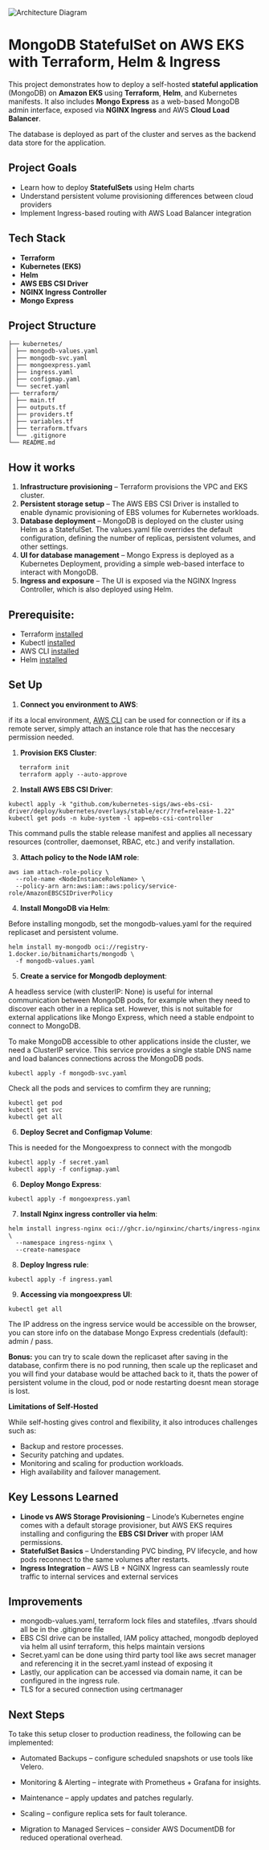 ![Architecture Diagram](./github.png)

# MongoDB StatefulSet on AWS EKS with Terraform, Helm & Ingress

This project demonstrates how to deploy a self-hosted **stateful application** (MongoDB) on **Amazon EKS** using **Terraform**, **Helm**, and Kubernetes manifests. It also includes **Mongo Express** as a web-based MongoDB admin interface, exposed via **NGINX Ingress** and AWS **Cloud Load Balancer**.

The database is deployed as part of the cluster and serves as the backend data store for the application.

## Project Goals
- Learn how to deploy **StatefulSets** using Helm charts
- Understand persistent volume provisioning differences between cloud providers
- Implement Ingress-based routing with AWS Load Balancer integration
  
## Tech Stack
- **Terraform** 
- **Kubernetes (EKS)** 
- **Helm** 
- **AWS EBS CSI Driver** 
- **NGINX Ingress Controller** 
- **Mongo Express**
  
## Project Structure

```
├── kubernetes/
│ ├── mongodb-values.yaml
│ ├── mongodb-svc.yaml
│ ├── mongoexpress.yaml
│ ├── ingress.yaml
│ ├── configmap.yaml
│ └── secret.yaml
├── terraform/
│ ├── main.tf
│ ├── outputs.tf
│ ├── providers.tf
│ ├── variables.tf
│ ├── terraform.tfvars 
│ └── .gitignore
└── README.md
```

## How it works

1. **Infrastructure provisioning** – Terraform provisions the VPC and EKS cluster.
2. **Persistent storage setup** – The AWS EBS CSI Driver is installed to enable dynamic provisioning of EBS volumes for Kubernetes workloads.
3. **Database deployment** – MongoDB is deployed on the cluster using Helm as a StatefulSet. The values.yaml file overrides the default configuration, defining the number of replicas, persistent volumes, and other settings.
4. **UI for database management** – Mongo Express is deployed as a Kubernetes Deployment, providing a simple web-based interface to interact with MongoDB.
5. **Ingress and exposure** – The UI is exposed via the NGINX Ingress Controller, which is also deployed using Helm.

## Prerequisite:
- Terraform [installed](https://developer.hashicorp.com/terraform/tutorials/aws-get-started/install-cli)
- Kubectl [installed](https://v1-32.docs.kubernetes.io/docs/tasks/tools/)
- AWS CLI [installed](https://docs.aws.amazon.com/cli/latest/userguide/getting-started-install.html)
- Helm [installed](https://helm.sh/docs/intro/install/)

## Set Up
1. **Connect you environment to AWS**:

if its a local environment, [AWS CLI](https://docs.aws.amazon.com/cli/latest/userguide/getting-started-quickstart.html) can be used for connection or if its a remote server, simply attach an instance role that has the neccesary permission needed.

1. **Provision EKS Cluster**:
```
   terraform init
   terraform apply --auto-approve
```
   
2. **Install AWS EBS CSI Driver**:
```
kubectl apply -k "github.com/kubernetes-sigs/aws-ebs-csi-driver/deploy/kubernetes/overlays/stable/ecr/?ref=release-1.22"
kubectl get pods -n kube-system -l app=ebs-csi-controller
```
This command pulls the stable release manifest and applies all necessary resources (controller, daemonset, RBAC, etc.) and verify installation.

3. **Attach policy to the Node IAM role**:
```
aws iam attach-role-policy \
  --role-name <NodeInstanceRoleName> \
  --policy-arn arn:aws:iam::aws:policy/service-role/AmazonEBSCSIDriverPolicy
```
4. **Install MongoDB via Helm**:

Before installing mongodb, set the mongodb-values.yaml for the required replicaset and persistent volume.
```
helm install my-mongodb oci://registry-1.docker.io/bitnamicharts/mongodb \
  -f mongodb-values.yaml
```
5. **Create a service for Mongodb deployment**:

A headless service (with clusterIP: None) is useful for internal communication between MongoDB pods, for example when they need to discover each other in a replica set. However, this is not suitable for external applications like Mongo Express, which need a stable endpoint to connect to MongoDB.

To make MongoDB accessible to other applications inside the cluster, we need a ClusterIP service. This service provides a single stable DNS name and load balances connections across the MongoDB pods.
```
kubectl apply -f mongodb-svc.yaml
```
Check all the pods and services to comfirm they are running;
```
kubectl get pod
kubectl get svc
kubectl get all
```

6. **Deploy Secret and Configmap Volume**:

This is needed for the Mongoexpress to connect with the mongodb
```
kubectl apply -f secret.yaml
kubectl apply -f configmap.yaml
```
6. **Deploy Mongo Express**:
```
kubectl apply -f mongoexpress.yaml
```
7. **Install Nginx ingress controller via helm**:

```
helm install ingress-nginx oci://ghcr.io/nginxinc/charts/ingress-nginx \
  --namespace ingress-nginx \
  --create-namespace
```
8. **Deploy Ingress rule**:

`kubectl apply -f ingress.yaml`

9. **Accessing via mongoexpress UI**:

`kubectl get all`

The IP address on the ingress service would be accessible on the browser, you can store info on the database
Mongo Express credentials (default): admin / pass.

**Bonus:** you can try to scale down the replicaset after saving in the database, confirm there is no pod running, then scale up the replicaset and you will find your database would be attached back to it,
thats the power of persistent volume in the cloud, pod or node restarting doesnt mean storage is lost.

**Limitations of Self-Hosted**

While self-hosting gives control and flexibility, it also introduces challenges such as:
- Backup and restore processes.
- Security patching and updates.
- Monitoring and scaling for production workloads.
- High availability and failover management.

##  Key Lessons Learned
- **Linode vs AWS Storage Provisioning** – Linode’s Kubernetes engine comes with a default storage provisioner, but AWS EKS requires installing and configuring the **EBS CSI Driver** with proper IAM permissions.
- **StatefulSet Basics** – Understanding PVC binding, PV lifecycle, and how pods reconnect to the same volumes after restarts.
- **Ingress Integration** – AWS LB + NGINX Ingress can seamlessly route traffic to internal services and external services

## Improvements

- mongodb-values.yaml, terraform lock files and statefiles, .tfvars should all be in the .gitignore file
- EBS CSI drive can be installed, IAM policy attached, mongodb deployed via helm all usinf terraform, this helps maintain versions
- Secret.yaml can be done using third party tool like aws secret manager and referencing it in the secret.yaml instead of exposing it
- Lastly, our application can be accessed via domain name, it can be configured in the ingress rule.
- TLS for a secured connection using certmanager


## Next Steps 

To take this setup closer to production readiness, the following can be implemented:
- Automated Backups – configure scheduled snapshots or use tools like Velero.
- Monitoring & Alerting – integrate with Prometheus + Grafana for insights.
- Maintenance – apply updates and patches regularly.
- Scaling – configure replica sets for fault tolerance.

- Migration to Managed Services – consider AWS DocumentDB for reduced operational overhead.

